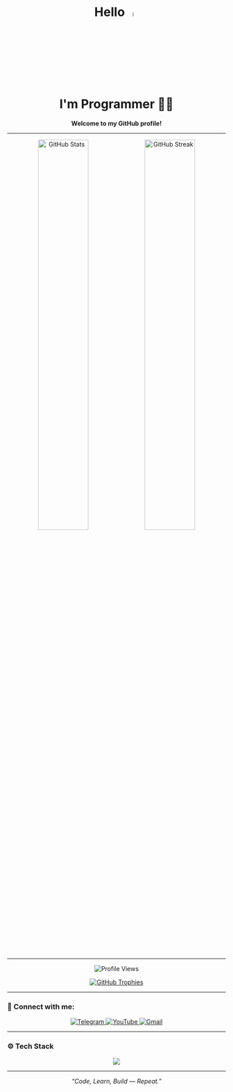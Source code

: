 <div align="center">
  <h1>
    Hello 
    <img width="5%" height="5%"
         src="https://camo.githubusercontent.com/e8e7b06ecf583bc040eb60e44eb5b8e0ecc5421320a92929ce21522dbc34c891/68747470733a2f2f6d656469612e67697068792e636f6d2f6d656469612f6876524a434c467a6361737252346961377a2f67697068792e676966"
         alt="wave">
    <br>
    I'm Programmer 👨‍💻
  </h1>
  <p><b>Welcome to my GitHub profile!</b></p>
</div>

---

<p align="center">
  <img
       alt="GitHub Stats"
       width="48%"
       src="https://github-readme-stats.vercel.app/api?username=otamurod2003&theme=radical&hide_border=false&count_private=true&show_icons=true">
  <img
       alt="GitHub Streak"
       width="48%"
       src="https://github-readme-streak-stats.herokuapp.com?user=otamurod2003&theme=radical&hide_border=false">
</p>

---

<p align="center">
  <img
       src="https://komarev.com/ghpvc/?username=otamurod2003&label=Profile%20views&color=0e75b6&style=flat"
       alt="Profile Views" />
</p>

<p align="center">
  <a href="https://github.com/ryo-ma/github-profile-trophy">
    <img
         src="https://github-profile-trophy.vercel.app/?username=otamurod2003&theme=radical&margin-w=15&margin-h=15"
         alt="GitHub Trophies" />
  </a>
</p>

---

### 🔗 Connect with me:
<p align="center">
  <a href="https://t.me/otamurod2003" target="_blank">
    <img src="https://img.shields.io/badge/Telegram-2CA5E0?style=for-the-badge&logo=telegram&logoColor=white" alt="Telegram" />
  </a>
  <a href="https://youtube.com/@otamurod2003" target="_blank">
    <img src="https://img.shields.io/badge/YouTube-FF0000?style=for-the-badge&logo=youtube&logoColor=white" alt="YouTube" />
  </a>
  <a href="mailto:otamurod2003@gmail.com" target="_blank">
    <img src="https://img.shields.io/badge/Gmail-D14836?style=for-the-badge&logo=gmail&logoColor=white" alt="Gmail" />
  </a>
</p>

---

### ⚙️ Tech Stack
<p align="center">
  <img src="https://skillicons.dev/icons?i=html,css,js,cs,dotnet,mysql,visualstudio,github" />
</p>

---

<p align="center">
  <i>“Code, Learn, Build — Repeat.”</i>
</p>
